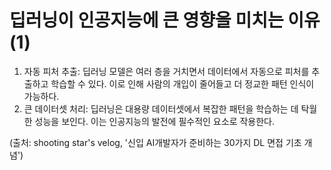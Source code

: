 # 딥러닝이 인공지능에 큰 영향을 미치는 이유(1)

1. 자동 피처 추출: 딥러닝 모델은 여러 층을 거치면서 데이터에서 자동으로 피처를 추출하고 학습할 수 있다. 이로 인해 사람의 개입이 줄어들고 더 정교한 패턴 인식이 가능하다.
2. 큰 데이터셋 처리: 딥러닝은 대용량 데이터셋에서 복잡한 패턴을 학습하는 데 탁월한 성능을 보인다. 이는 인공지능의 발전에 필수적인 요소로 작용한다.

(출처: shooting star's velog, '신입 AI개발자가 준비하는 30가지 DL 면접 기초 개념')
